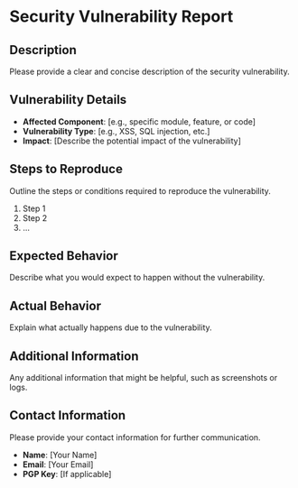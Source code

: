 # Security Vulnerability Report

## Description

Please provide a clear and concise description of the security vulnerability.

## Vulnerability Details

- **Affected Component**: [e.g., specific module, feature, or code]
- **Vulnerability Type**: [e.g., XSS, SQL injection, etc.]
- **Impact**: [Describe the potential impact of the vulnerability]

## Steps to Reproduce

Outline the steps or conditions required to reproduce the vulnerability.

1. Step 1
2. Step 2
3. ...

## Expected Behavior

Describe what you would expect to happen without the vulnerability.

## Actual Behavior

Explain what actually happens due to the vulnerability.

## Additional Information

Any additional information that might be helpful, such as screenshots or logs.

## Contact Information

Please provide your contact information for further communication.

- **Name**: [Your Name]
- **Email**: [Your Email]
- **PGP Key**: [If applicable]
